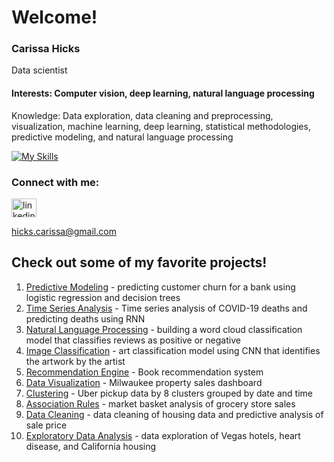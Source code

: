 # Welcome!
### Carissa Hicks
Data scientist
#### Interests: Computer vision, deep learning, natural language processing
Knowledge: Data exploration, data cleaning and preprocessing, visualization, machine learning, deep learning, statistical methodologies, predictive modeling, and natural language processing

[![My Skills](https://skillicons.dev/icons?i=r,py,java,tensorflow,eclipse)](https://skillicons.dev)

### Connect with me:
<a href="https://www.linkedin.com/in/hickscarissa/" target="blank"><img align="center" src="https://raw.githubusercontent.com/rahuldkjain/github-profile-readme-generator/master/src/images/icons/Social/linked-in-alt.svg" alt="linkedin" height="30" width="40"/></a>

hicks.carissa@gmail.com
  
## Check out some of my favorite projects!

1. [Predictive Modeling](https://github.com/carissa406/customer-churn)   - predicting customer churn for a bank using logistic regression and decision trees
2. [Time Series Analysis](https://github.com/carissa406/deep-learning-535/blob/main/CarissaHicks_Assignment4.ipynb) - Time series analysis of COVID-19 deaths and predicting deaths using RNN
3. [Natural Language Processing](https://github.com/carissa406/good-feet-reviews) - building a word cloud classification model that classifies reviews as positive or negative
4. [Image Classification](https://github.com/carissa406/artbyartist) - art classification model using CNN that identifies the artwork by the artist
5. [Recommendation Engine](https://github.com/carissa406/BookRecommenderSystem) - Book recommendation system
6. [Data Visualization](https://github.com/carissa406/mke-property-sales) - Milwaukee property sales dashboard
7. [Clustering](https://github.com/carissa406/data-mining-533/blob/main/ex5-2test.txt) - Uber pickup data by 8 clusters grouped by date and time
8. [Association Rules](https://github.com/carissa406/data-mining-533/tree/main/FrequentPatternMining) - market basket analysis of grocery store sales
9. [Data Cleaning](https://github.com/carissa406/machine-learning-532/blob/main/Assignment%205.Rmd) - data cleaning of housing data and predictive analysis of sale price
10. [Exploratory Data Analysis](https://github.com/carissa406/machine-learning-532/blob/main/hw1.Rmd) - data exploration of Vegas hotels, heart disease, and California housing
